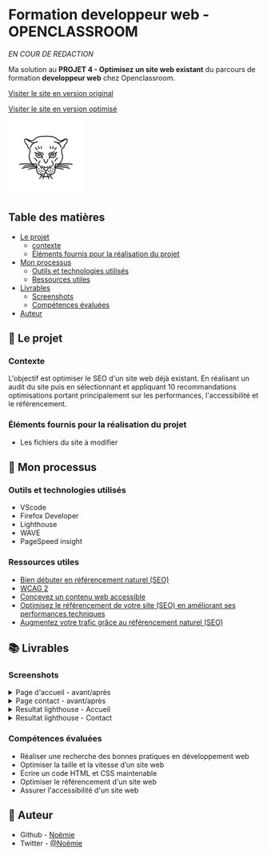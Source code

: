 # Formation developpeur web - OPENCLASSROOM

_EN COUR DE REDACTION_

Ma solution au __PROJET 4 - Optimisez un site web existant__ du parcours de formation __developpeur web__ chez Openclassroom.
  

[Visiter le site en version original](https://vcna-0.github.io/La-panthere-base/)  

[Visiter le site en version optimisé](https://vcna-0.github.io/La-panthere/)

![Logo](./img/logo.webp) 

## Table des matières

- [Le projet](#le-projet)
  - [contexte](#contexte)
  - [Éléments fournis pour la réalisation du projet](#éléments-fournis-pour-la-réalisation-du-projet)
- [Mon processus](#mon-processus)
  - [Outils et technologies utilisés](#outils-et-technologies-utilisés)
  - [Ressources utiles](#ressources-utiles)
- [Livrables](#livrables)
  - [Screenshots](#screenshots)
  - [Compétences évaluées](#compétences-évaluées)
- [Auteur](#auteur)



## 🚀 Le projet

### Contexte

L'objectif est optimiser le SEO d'un site web déjà existant. En réalisant un audit du site puis en sélectionnant et appliquant 10 recommandations optimisations portant principalement sur les performances, l'accessibilité et le référencement. 

### Éléments fournis pour la réalisation du projet

* Les fichiers du site à modifier 

## 🔨 Mon processus

### Outils et technologies utilisés

* VScode
* Firefox Developer
* Lighthouse
* WAVE
* PageSpeed insight

### Ressources utiles

* [Bien débuter en référencement naturel (SEO)](https://developers.google.com/search/docs/beginner/seo-starter-guide?hl=fr#uniquepagetitles)
* [WCAG 2](https://www.w3.org/TR/WCAG21/#intro)
* [Concevez un contenu web accessible](https://openclassrooms.com/fr/courses/6691346-concevez-un-contenu-web-accessible)
* [Optimisez le référencement de votre site (SEO) en améliorant ses performances techniques](https://openclassrooms.com/fr/courses/5922626-optimisez-le-referencement-de-votre-site-seo-en-ameliorant-ses-performances-techniques)
* [Augmentez votre trafic grâce au référencement naturel (SEO)](https://openclassrooms.com/fr/courses/5561431-augmentez-votre-trafic-grace-au-referencement-naturel-seo)

## 📚 Livrables

### Screenshots

<details>
  <summary>Page d'accueil - avant/après</summary>
  <p align="center">
    <img src="./screenshots/pageAC_avant.png" alt=""/>
  </p>
  <p align="center">
    <img src="./screenshots/pageAC_apres.png" alt=""/>
  </p>
</details>

<details>
  <summary>Page contact - avant/après</summary>
  <p align="center">
    <img src="./screenshots/page2_avant.png" alt=""/>
  </p>
  <p align="center">
    <img src="./screenshots/page2_apres.png" alt=""/>
  </p>
</details>

<details>
  <summary>Resultat lighthouse - Accueil</summary>
  <p align="center">
    <img src="./screenshots/lighthouseAC.png" alt=""/>
  </p>
</details>

<details>
  <summary>Resultat lighthouse - Contact</summary>
  <p align="center">
    <img src="./screenshots/lighthouseContact.png" alt=""/>
  </p>
</details>

### Compétences évaluées

* Réaliser une recherche des bonnes pratiques en développement web
* Optimiser la taille et la vitesse d’un site web
* Écrire un code HTML et CSS maintenable
* Optimiser le référencement d'un site web
* Assurer l'accessibilité d'un site web

## 👷 Auteur

- Github - [Noëmie](https://github.com/Vcna-0)
- Twitter - [@Noëmie](https://twitter.com/Odymonie)
